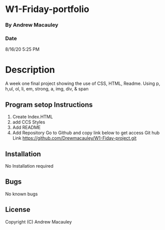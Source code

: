 # W1-Friday-portfolio

### By Andrew Macauley

### Date 
8/16/20 5:25 PM

# Description
A week one final project showing the use of CSS, HTML, Readme.  Using p, h,ul, ol, li, em, strong, a, img, div, & span

## Program setop Instructions
1. Create Index.HTML
2. add CCS Styles
3. Add README
4. Add Repository
Go to Github and copy link below to get access
Git hub Link https://github.com/Drewmacauley/W1-Fiday-project.git

## Installation
No Installation required 

## Bugs 
No known bugs

## License 
Copyright (C) Andrew Macauley